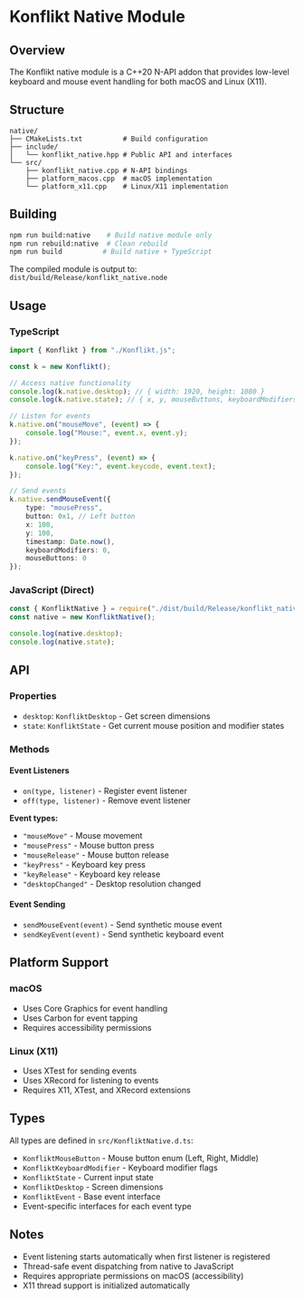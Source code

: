 # Konflikt Native Module

## Overview

The Konflikt native module is a C++20 N-API addon that provides low-level keyboard and mouse event handling for both macOS and Linux (X11).

## Structure

```
native/
├── CMakeLists.txt          # Build configuration
├── include/
│   └── konflikt_native.hpp # Public API and interfaces
└── src/
    ├── konflikt_native.cpp # N-API bindings
    ├── platform_macos.cpp  # macOS implementation
    └── platform_x11.cpp    # Linux/X11 implementation
```

## Building

```bash
npm run build:native    # Build native module only
npm run rebuild:native  # Clean rebuild
npm run build          # Build native + TypeScript
```

The compiled module is output to: `dist/build/Release/konflikt_native.node`

## Usage

### TypeScript

```typescript
import { Konflikt } from "./Konflikt.js";

const k = new Konflikt();

// Access native functionality
console.log(k.native.desktop); // { width: 1920, height: 1080 }
console.log(k.native.state); // { x, y, mouseButtons, keyboardModifiers }

// Listen for events
k.native.on("mouseMove", (event) => {
    console.log("Mouse:", event.x, event.y);
});

k.native.on("keyPress", (event) => {
    console.log("Key:", event.keycode, event.text);
});

// Send events
k.native.sendMouseEvent({
    type: "mousePress",
    button: 0x1, // Left button
    x: 100,
    y: 100,
    timestamp: Date.now(),
    keyboardModifiers: 0,
    mouseButtons: 0
});
```

### JavaScript (Direct)

```javascript
const { KonfliktNative } = require("./dist/build/Release/konflikt_native.node");
const native = new KonfliktNative();

console.log(native.desktop);
console.log(native.state);
```

## API

### Properties

- `desktop`: `KonfliktDesktop` - Get screen dimensions
- `state`: `KonfliktState` - Get current mouse position and modifier states

### Methods

#### Event Listeners

- `on(type, listener)` - Register event listener
- `off(type, listener)` - Remove event listener

**Event types:**

- `"mouseMove"` - Mouse movement
- `"mousePress"` - Mouse button press
- `"mouseRelease"` - Mouse button release
- `"keyPress"` - Keyboard key press
- `"keyRelease"` - Keyboard key release
- `"desktopChanged"` - Desktop resolution changed

#### Event Sending

- `sendMouseEvent(event)` - Send synthetic mouse event
- `sendKeyEvent(event)` - Send synthetic keyboard event

## Platform Support

### macOS

- Uses Core Graphics for event handling
- Uses Carbon for event tapping
- Requires accessibility permissions

### Linux (X11)

- Uses XTest for sending events
- Uses XRecord for listening to events
- Requires X11, XTest, and XRecord extensions

## Types

All types are defined in `src/KonfliktNative.d.ts`:

- `KonfliktMouseButton` - Mouse button enum (Left, Right, Middle)
- `KonfliktKeyboardModifier` - Keyboard modifier flags
- `KonfliktState` - Current input state
- `KonfliktDesktop` - Screen dimensions
- `KonfliktEvent` - Base event interface
- Event-specific interfaces for each event type

## Notes

- Event listening starts automatically when first listener is registered
- Thread-safe event dispatching from native to JavaScript
- Requires appropriate permissions on macOS (accessibility)
- X11 thread support is initialized automatically
